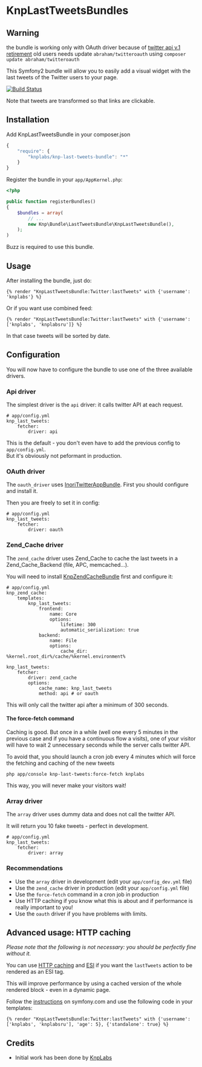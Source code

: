 # KnpLastTweetsBundles

## Warning

the bundle is working only with OAuth driver because of [twitter api v.1 retirement](https://dev.twitter.com/blog/api-v1-is-retired)
old users needs update ``abraham/twitteroauth`` using ``composer update abraham/twitteroauth``


This Symfony2 bundle will allow you to easily add a visual widget with the
last tweets of the Twitter users to your page.

[![Build Status](https://secure.travis-ci.org/KnpLabs/KnpLastTweetsBundle.png?branch=master)](http://travis-ci.org/KnpLabs/KnpLastTweetsBundle)

Note that tweets are transformed so that links are clickable.

## Installation

Add KnpLastTweetsBundle in your composer.json

```js
{
    "require": {
        "knplabs/knp-last-tweets-bundle": "*"
    }
}
```

Register the bundle in your `app/AppKernel.php`:

```php
<?php

public function registerBundles()
{
    $bundles = array(
        // ...
        new Knp\Bundle\LastTweetsBundle\KnpLastTweetsBundle(),
    );
)
```

Buzz is required to use this bundle.

## Usage

After installing the bundle, just do:

```jinja
{% render "KnpLastTweetsBundle:Twitter:lastTweets" with {'username': 'knplabs'} %}
```

Or if you want use combined feed:

```jinja
{% render "KnpLastTweetsBundle:Twitter:lastTweets" with {'username': ['knplabs', 'knplabsru']} %}
```

In that case tweets will be sorted by date.

## Configuration

You will now have to configure the bundle to use one of the three available drivers.

### Api driver

The simplest driver is the `api` driver: it calls twitter API at each request.

```jinja
# app/config.yml
knp_last_tweets:
    fetcher:
        driver: api
```

This is the default - you don't even have to add the previous config to `app/config.yml`.  
But it's obviously not peformant in production.

### OAuth driver

The `oauth_driver` uses [InoriTwitterAppBundle](https://github.com/Inori/InoriTwitterAppBundle/blob/master/README.md).
First you should configure and install it.

Then you are freely to set it in config:
```jinja
# app/config.yml
knp_last_tweets:
    fetcher:
        driver: oauth
```

### Zend_Cache driver

The `zend_cache` driver uses Zend_Cache to cache the last tweets in a Zend_Cache_Backend (file, APC, memcached…).

You will need to install [KnpZendCacheBundle](https://github.com/KnpLabs/KnpZendCacheBundle) first
and configure it:

```jinja
# app/config.yml
knp_zend_cache:
    templates:
        knp_last_tweets:
            frontend:
                name: Core
                options:
                    lifetime: 300
                    automatic_serialization: true
            backend:
                name: File
                options:
                    cache_dir: %kernel.root_dir%/cache/%kernel.environment%

knp_last_tweets:
    fetcher:
        driver: zend_cache
        options:
            cache_name: knp_last_tweets
            method: api # or oauth
```

This will only call the twitter api after a minimum of 300 seconds.

#### The force-fetch command

Caching is good. But once in a while (well one every 5 minutes in the previous case and if you have a continuous flow a visits), one of your visitor will have to wait 2 unnecessary seconds while the server calls twitter API.

To avoid that, you should launch a cron job every 4 minutes which will force the fetching and caching of the new tweets

    php app/console knp-last-tweets:force-fetch knplabs

This way, you will never make your visitors wait!

### Array driver

The `array` driver uses dummy data and does not call the twitter API.

It will return you 10 fake tweets - perfect in development.

```jinja
# app/config.yml
knp_last_tweets:
    fetcher:
        driver: array
```

### Recommendations

* Use the `array` driver in development (edit your `app/config_dev.yml` file)
* Use the `zend_cache` driver in production (edit your `app/config.yml` file)
* Use the `force-fetch` command in a cron job in production
* Use HTTP caching if you know what this is about and if performance is really important to you!
* Use the `oauth` driver if you have problems with limits.

## Advanced usage: HTTP caching

*Please note that the following is not necessary: you should be perfectly
fine without it.*

You can use [HTTP caching](http://symfony.com/doc/2.0/book/http_cache.html) 
and [ESI](http://symfony.com/doc/2.0/book/http_cache.html#using-esi-in-symfony2)
if you want the `lastTweets` action to be rendered as an ESI tag.

This will improve performance by using a cached version of the whole
rendered block - even in a dynamic page.

Follow the [instructions](http://symfony.com/doc/2.0/book/http_cache.html) on symfony.com
and use the following code in your templates:

```jinja
{% render "KnpLastTweetsBundle:Twitter:lastTweets" with {'username': ['knplabs', 'knplabsru'], 'age': 5}, {'standalone': true} %}
```

## Credits

* Initial work has been done by [KnpLabs](http://knplabs.com/)
